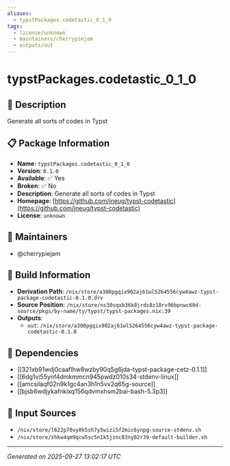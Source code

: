```yaml
---
aliases:
  - typstPackages.codetastic_0_1_0
tags:
  - license/unknown
  - maintainers/cherrypiejam
  - outputs/out
---
```


# typstPackages.codetastic_0_1_0

## 📝 Description

Generate all sorts of codes in Typst

## 📋 Package Information

- **Name**: `typstPackages.codetastic_0_1_0`
- **Version**: `0.1.0`
- **Available**: ✅ Yes
- **Broken**: ✅ No
- **Description**: Generate all sorts of codes in Typst
- **Homepage**: [https://github.com/jneug/typst-codetastic](https://github.com/jneug/typst-codetastic)
- **License**: `unknown`
## 👥 Maintainers

- @cherrypiejam


## 🔧 Build Information

- **Derivation Path**: `/nix/store/a300pgqix902aj61wl5264556cyw4awz-typst-package-codetastic-0.1.0.drv`
- **Source Position**: `/nix/store/ns30sqxb36k8jrds8z18rv96bpnwc60d-source/pkgs/by-name/ty/typst/typst-packages.nix:39`
- **Outputs**:
  - `out`:  `/nix/store/a300pgqix902aj61wl5264556cyw4awz-typst-package-codetastic-0.1.0`

## 🔗 Dependencies

- [[321xb91wdj0caaflhw8wzby90q5g6jda-typst-package-cetz-0.1.1]]
- [[6dg1vi55ynf4dmkmmcn945pwdz010s34-stdenv-linux]]
- [[amcsilaqf02n9k1gc4an3h1n5vv2q65g-source]]
- [[bjsb6wdjykafnkixq156qdvmxhsm2bai-bash-5.3p3]]

## 📁 Input Sources

- `/nix/store/l622p70vy8k5sh7y5wizi5f2mic6ynpg-source-stdenv.sh`
- `/nix/store/shkw4qm9qcw5sc5n1k5jznc83ny02r39-default-builder.sh`

---
*Generated on 2025-09-27 13:02:17 UTC*
